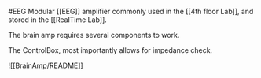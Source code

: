 #EEG 
Modular [[EEG]] amplifier commonly used in the [[4th floor Lab]], and stored in the [[RealTime Lab]].

The brain amp requires several components to work. 

The ControlBox, most importantly allows for impedance check.

![[BrainAmp/README]]
